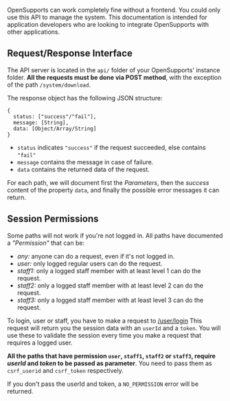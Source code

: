 OpenSupports can work completely fine without a frontend. You could only use this API to manage the system.
This documentation is intended for application developers who are looking to integrate OpenSupports with other applications.

## Request/Response Interface
The API server is located in the `api/` folder of your OpenSupports' instance folder.
**All the requests must be done via POST method**, with the exception of the path `/system/download`.

The response object has the following JSON structure:

```
{
  status: ["success"/"fail"],
  message: [String],
  data: [Object/Array/String]
}
```

* `status` indicates `"success"` if the request succeeded, else contains `"fail"`
* `message` contains the message in case of failure.
* `data` contains the returned data of the request.

For each path, we will document first the *Parameters*, then the *success* content of the property `data`, and finally the possible error messages it can return.

## Session Permissions
Some paths will not work if you're not logged in.
All paths have documented a *"Permission"* that can be:
* *any:* anyone can do a request, even if it's not logged in.
* *user:* only logged regular users can do the request.
* *staff1:* only a logged staff member with at least level 1 can do the request.
* *staff2:* only a logged staff member with at least level 2 can do the request.
* *staff3:* only a logged staff member with at least level 3 can do the request.

To login, user or staff, you have to make a request to [/user/login](#api-User-Login)
This request will return you the session data with an `userId` and a `token`. You will use these to validate the session every time you make a request that requires a logged user.

**All the paths that have permission `user`, `staff1`, `staff2` or `staff3`, require *userId* and *token* to be passed as parameter**. You need to pass them as `csrf_userid` and `csrf_token` respectively.

If you don't pass the userId and token, a `NO_PERMISSION` error will be returned.